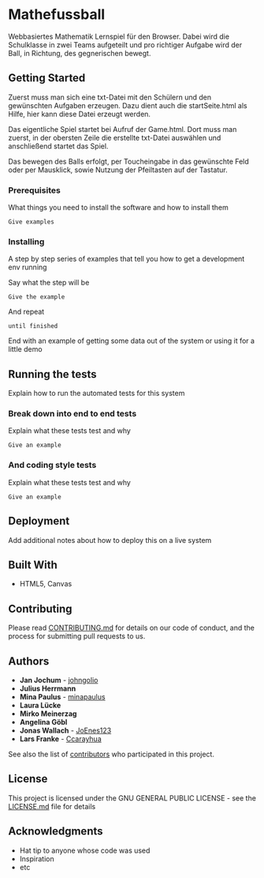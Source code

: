 # Mathefussball

Webbasiertes Mathematik Lernspiel für den Browser. Dabei wird die Schulklasse in zwei Teams aufgeteilt und pro richtiger Aufgabe wird der Ball, in Richtung, des gegnerischen bewegt.

## Getting Started

Zuerst muss man sich eine txt-Datei mit den Schülern und den gewünschten Aufgaben erzeugen. Dazu dient auch die startSeite.html als Hilfe, hier kann diese Datei erzeugt werden.

Das eigentliche Spiel startet bei Aufruf der Game.html. Dort muss man zuerst, in der obersten Zeile die erstellte txt-Datei auswählen und anschließend startet das Spiel. 

Das bewegen des Balls erfolgt, per Toucheingabe in das gewünschte Feld oder per Mausklick, sowie Nutzung der Pfeiltasten auf der Tastatur.

### Prerequisites

What things you need to install the software and how to install them

```
Give examples
```

### Installing

A step by step series of examples that tell you how to get a development env running

Say what the step will be

```
Give the example
```

And repeat

```
until finished
```

End with an example of getting some data out of the system or using it for a little demo

## Running the tests

Explain how to run the automated tests for this system

### Break down into end to end tests

Explain what these tests test and why

```
Give an example
```

### And coding style tests

Explain what these tests test and why

```
Give an example
```

## Deployment

Add additional notes about how to deploy this on a live system

## Built With

* HTML5, Canvas

## Contributing

Please read [CONTRIBUTING.md](https://gist.github.com/PurpleBooth/b24679402957c63ec426) for details on our code of conduct, and the process for submitting pull requests to us.

## Authors

* **Jan Jochum** - [johngolio](https://github.com/johngolio)
* **Julius Herrmann** 
* **Mina Paulus** - [minapaulus](https://github.com/minapaulus)
* **Laura Lücke**
* **Mirko Meinerzag**
* **Angelina Göbl**
* **Jonas Wallach** - [JoEnes123](https://github.com/JoEnes123)
* **Lars Franke** - [Ccarayhua](https://github.com/Ccarayhua)

See also the list of [contributors](https://github.com/your/project/contributors) who participated in this project.

## License

This project is licensed under the GNU GENERAL PUBLIC LICENSE - see the [LICENSE.md](LICENSE.md) file for details

## Acknowledgments

* Hat tip to anyone whose code was used
* Inspiration
* etc

